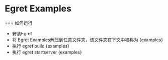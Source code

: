 Egret Examples
==============

=== 如何运行
* 安装Egret
* 将 Egret Examples解压到任意文件夹，该文件夹在下文中被称为 {examples}
* 执行 egret build {examples}
* 执行 egret startserver {examples}
